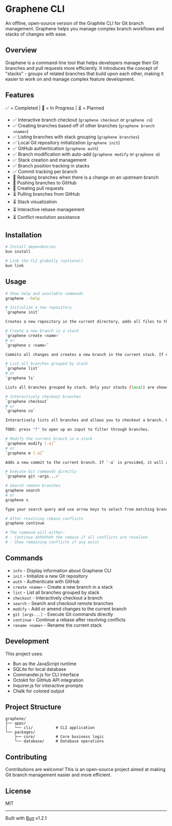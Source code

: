 # Graphene CLI

An offline, open-source version of the Graphite CLI for Git branch management. Graphene helps you manage complex branch workflows and stacks of changes with ease.

## Overview

Graphene is a command-line tool that helps developers manage their Git branches and pull requests more efficiently. It introduces the concept of "stacks" - groups of related branches that build upon each other, making it easier to work on and manage complex feature development.

## Features

✅ = Completed | 🚧 = In Progress | ⏳ = Planned

- ✅ Interactive branch checkout (`graphene checkout` or `graphene co`)
- ✅ Creating branches based off of other branches (`graphene branch <name>`)
- ✅ Listing branches with stack grouping (`graphene branches`)
- ✅ Local Git repository initialization (`graphene init`)
- ✅ GitHub authentication (`graphene auth`)
- ✅ Branch modification with auto-add (`graphene modify` or `graphene m`)
- ✅ Stack creation and management
- ✅ Branch position tracking in stacks
- ✅ Commit tracking per branch
- 🚧 Rebasing branches when there is a change on an upstream branch
- 🚧 Pushing branches to GitHub
- 🚧 Creating pull requests
- ⏳ Pulling branches from GitHub
- ⏳ Stack visualization
- ⏳ Interactive rebase management
- ⏳ Conflict resolution assistance

## Installation

```bash
# Install dependencies
bun install

# Link the CLI globally (optional)
bun link
```

## Usage

```bash
# Show help and available commands
graphene --help

# Initialize a new repository
`graphene init`

Creates a new repository in the current directory, adds all files to the staging area, and commits them.

# Create a new branch in a stack
`graphene create <name>`
# or
`graphene c <name>`

Commits all changes and creates a new branch in the current stack. If no stack is found, it will create a new stack.

# List all branches grouped by stack
`graphene list`
# or
`graphene ls`

Lists all branches grouped by stack. Only your stacks (local) are shown.

# Interactively checkout branches
`graphene checkout`
# or
`graphene co`

Interactively lists all branches and allows you to checkout a branch. Use jk and arrow keys to navigate.

TODO: press "f" to open up an input to filter through branches.

# Modify the current branch in a stack
`graphene modify [-a]`
# or
`graphene m [-a]`

Adds a new commit to the current branch. If `-a` is provided, it will amend the last commit.

# Execute Git commands directly
`graphene git <args...>`

# Search remote branches
graphene search
# or
graphene s

Type your search query and use arrow keys to select from matching branches.

# After resolving rebase conflicts
graphene continue

# The command will either:
# - Continue ahhhhhhh the rebase if all conflicts are resolved
# - Show remaining conflicts if any exist
```

## Commands

- `info` - Display information about Graphene CLI
- `init` - Initialize a new Git repository
- `auth` - Authenticate with GitHub
- `create <name>` - Create a new branch in a stack
- `list` - List all branches grouped by stack
- `checkout` - Interactively checkout a branch
- `search` - Search and checkout remote branches
- `modify` - Add or amend changes to the current branch
- `git [args...]` - Execute Git commands directly
- `continue` - Continue a rebase after resolving conflicts
- `rename <name>` - Rename the current stack

## Development

This project uses:

- Bun as the JavaScript runtime
- SQLite for local database
- Commander.js for CLI interface
- Octokit for GitHub API integration
- Inquirer.js for interactive prompts
- Chalk for colored output

## Project Structure

```
graphene/
├── apps/
│   └── cli/          # CLI application
└── packages/
    ├── core/         # Core business logic
    └── database/     # Database operations
```

## Contributing

Contributions are welcome! This is an open-source project aimed at making Git branch management easier and more efficient.

## License

MIT

---

Built with [Bun](https://bun.sh) v1.2.1
